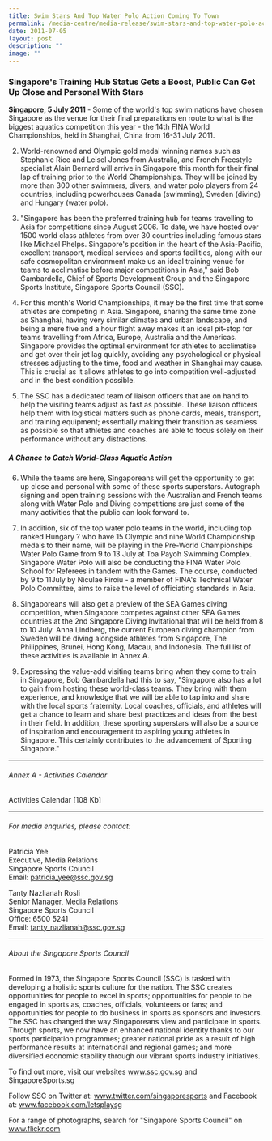 ```yaml
---
title: Swim Stars And Top Water Polo Action Coming To Town
permalink: /media-centre/media-release/swim-stars-and-top-water-polo-action-coming-to-town/
date: 2011-07-05
layout: post
description: ""
image: ""
---
```

### **Singapore's Training Hub Status Gets a Boost, Public Can Get Up Close and Personal With Stars**

**Singapore, 5 July 2011** - Some of the world's top swim nations have chosen Singapore as the venue for their final preparations en route to what is the biggest aquatics competition this year - the 14th FINA World Championships, held in Shanghai, China from 16-31 July 2011.

2. World-renowned and Olympic gold medal winning names such as Stephanie Rice and Leisel Jones from Australia, and French Freestyle specialist Alain Bernard will arrive in Singapore this month for their final lap of training prior to the World Championships. They will be joined by more than 300 other swimmers, divers, and water polo players from 24 countries, including powerhouses Canada (swimming), Sweden (diving) and Hungary (water polo).

3. "Singapore has been the preferred training hub for teams travelling to Asia for competitions since August 2006. To date, we have hosted over 1500 world class athletes from over 30 countries including famous stars like Michael Phelps. Singapore's position in the heart of the Asia-Pacific, excellent transport, medical services and sports facilities, along with our safe cosmopolitan environment make us an ideal training venue for teams to acclimatise before major competitions in Asia," said Bob Gambardella, Chief of Sports Development Group and the Singapore Sports Institute, Singapore Sports Council (SSC).

4. For this month's World Championships, it may be the first time that some athletes are competing in Asia. Singapore, sharing the same time zone as Shanghai, having very similar climates and urban landscape, and being a mere five and a hour flight away makes it an ideal pit-stop for teams travelling from Africa, Europe, Australia and the Americas. Singapore provides the optimal environment for athletes to acclimatise and get over their jet lag quickly, avoiding any psychological or physical stresses adjusting to the time, food and weather in Shanghai may cause. This is crucial as it allows athletes to go into competition well-adjusted and in the best condition possible.

5. The SSC has a dedicated team of liaison officers that are on hand to help the visiting teams adjust as fast as possible. These liaison officers help them with logistical matters such as phone cards, meals, transport, and training equipment; essentially making their transition as seamless as possible so that athletes and coaches are able to focus solely on their performance without any distractions.

##### **A Chance to Catch World-Class Aquatic Action**

6. While the teams are here, Singaporeans will get the opportunity to get up close and personal with some of these sports superstars. Autograph signing and open training sessions with the Australian and French teams along with Water Polo and Diving competitions are just some of the many activities that the public can look forward to.

7. In addition, six of the top water polo teams in the world, including top ranked Hungary ? who have 15 Olympic and nine World Championship medals to their name, will be playing in the Pre-World Championships Water Polo Game from 9 to 13 July at Toa Payoh Swimming Complex. Singapore Water Polo will also be conducting the FINA Water Polo School for Referees in tandem with the Games. The course, conducted by 9 to 11July by Niculae Firoiu - a member of FINA's Technical Water Polo Committee, aims to raise the level of officiating standards in Asia.

8. Singaporeans will also get a preview of the SEA Games diving competition, when Singapore competes against other SEA Games countries at the 2nd Singapore Diving Invitational that will be held from 8 to 10 July. Anna Lindberg, the current European diving champion from Sweden will be diving alongside athletes from Singapore, The Philippines, Brunei, Hong Kong, Macau, and Indonesia. The full list of these activities is available in Annex A.

9. Expressing the value-add visiting teams bring when they come to train in Singapore, Bob Gambardella had this to say, "Singapore also has a lot to gain from hosting these world-class teams. They bring with them experience, and knowledge that we will be able to tap into and share with the local sports fraternity. Local coaches, officials, and athletes will get a chance to learn and share best practices and ideas from the best in their field. In addition, these sporting superstars will also be a source of inspiration and encouragement to aspiring young athletes in Singapore. This certainly contributes to the advancement of Sporting Singapore."

---

###### Annex A - Activities Calendar
Activities Calendar [108 Kb]

---

###### For media enquiries, please contact:

Patricia Yee<br>
Executive, Media Relations<br>
Singapore Sports Council<br>
Email: patricia_yee@ssc.gov.sg

Tanty Nazlianah Rosli<br>
Senior Manager, Media Relations<br>
Singapore Sports Council<br>
Office: 6500 5241<br>
Email: tanty_nazlianah@ssc.gov.sg

---

###### About the Singapore Sports Council
Formed in 1973, the Singapore Sports Council (SSC) is tasked with developing a holistic sports culture for the nation. The SSC creates opportunities for people to excel in sports; opportunities for people to be engaged in sports as, coaches, officials, volunteers or fans; and opportunities for people to do business in sports as sponsors and investors. The SSC has changed the way Singaporeans view and participate in sports. Through sports, we now have an enhanced national identity thanks to our sports participation programmes; greater national pride as a result of high performance results at international and regional games; and more diversified economic stability through our vibrant sports industry initiatives.

To find out more, visit our websites www.ssc.gov.sg and SingaporeSports.sg

Follow SSC on Twitter at: www.twitter.com/singaporesports and Facebook at: www.facebook.com/letsplaysg

For a range of photographs, search for "Singapore Sports Council" on www.flickr.com